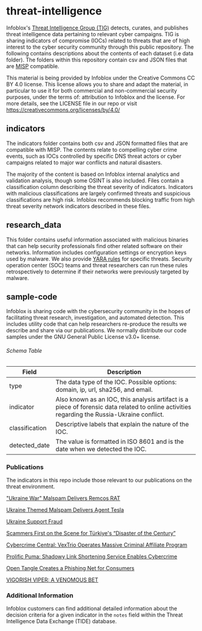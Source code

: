 # threat-intelligence

Infoblox's [Threat Intelligence Group (TIG)](https://www.infoblox.com/threat-intel/) detects, curates, and
publishes threat intelligence data pertaining to relevant cyber campaigns. TIG is sharing indicators of compromise (IOCs)
related to threats that are of high interest to the cyber security community through this public repository.
The following contains descriptions about the contents of each dataset (i.e data folder). The folders within this repository
contain csv and JSON files that are [MISP](https://www.misp-project.org/) compatible.

This material is being provided by Infoblox under the Creative Commons CC BY 4.0 license. This license allows you to
share and adapt the material, in particular to use it for both commercial and non-commercial security purposes, under
the terms of: attribution to Infoblox and the license. For more details, see the LICENSE file in our repo or visit
https://creativecommons.org/licenses/by/4.0/

## indicators
The indicators folder contains both csv and JSON formatted files that are compatible with MISP. The contents relate to
compelling cyber crime events, such as IOCs controlled by specific DNS threat actors or cyber campaigns related to major 
war conflicts and natural disasters. 

The majority of the content is based on Infoblox internal analytics and validation analysis, though some OSINT is also
included. Files contain a classification column describing the threat severity of indicators. Indicators with malicious 
classifications are largely confirmed threats and suspicious classifications are high risk. Infoblox recommends blocking 
traffic from high threat severity network indicators described in these files.

## research_data
This folder contains useful information associated with malicious binaries that can help security professionals 
find other related software on their networks. Information includes configuration settings or encryption keys used by
malware. We also provide [YARA rules](https://yara.readthedocs.io/en/stable/writingrules.html) for specific threats. 
Security operation center (SOC) teams and threat researchers can run these rules retrospectively to determine if their
networks were previously targeted by malware.

## sample-code
Infoblox is sharing code with the cybersecurity community in the hopes of facilitating threat research, investigation, 
and automated detection. This includes utility code that can help researchers re-produce the results we describe and 
share via our publications. We normally distribute our code samples under the GNU General Public License v3.0+ license.

###### Schema Table
| Field          | Description                                                                                                                                  |
|----------------|----------------------------------------------------------------------------------------------------------------------------------------------|
| type           | The data type of the IOC. Possible options: domain, ip, url, sha256, and email.                                                              |
| indicator      | Also known as an IOC, this analysis artifact is a piece of forensic data related to online activities regarding the Russia-Ukraine conflict. |
| classification | Descriptive labels that explain the nature of the IOC.                                                                                       |
| detected_date  | The value is formatted in ISO 8601 and is the date when we detected the IOC.                                                                 |

### Publications

The indicators in this repo include those relevant to our publications on the threat environment.

["Ukraine War" Malspam Delivers Remcos RAT](https://blogs.infoblox.com/cyber-threat-intelligence/cyber-campaign-briefs/ukraine-war-malspam-delivers-remcos/)

[Ukraine Themed Malspam Delivers Agent Tesla](https://blogs.infoblox.com/cyber-threat-intelligence/cyber-campaign-briefs/ukraine-themed-malspam-drops-agent-tesla/)

[Ukraine Support Fraud](https://blogs.infoblox.com/cyber-threat-intelligence/cyber-threat-advisory/cyber-threat-advisory-ukrainian-support-fraud/)

[Scammers First on the Scene for Türkiye's “Disaster of the Century”](https://blogs.infoblox.com/cyber-threat-intelligence/scammers-first-on-the-scene-for-turkiyes-disaster-of-the-century/)

[Cybercrime Central: VexTrio Operates Massive Criminal Affiliate Program](https://blogs.infoblox.com/cyber-threat-intelligence/cybercrime-central-vextrio-operates-massive-criminal-affiliate-program/)

[Prolific Puma: Shadowy Link Shortening Service Enables Cybercrime](https://blogs.infoblox.com/cyber-threat-intelligence/prolific-puma-shadowy-link-shortening-service-enables-cybercrime/)

[Open Tangle Creates a Phishing Net for Consumers](https://blogs.infoblox.com/cyber-threat-intelligence/open-tangle-creates-a-phishing-net-for-consumers/)

[VIGORISH VIPER: A VENOMOUS BET](https://www.infoblox.com/threat-intel/threat-actors/vigorish-viper/)

### Additional Information

Infoblox customers can find additional detailed information about the decision criteria for a given indicator in the `notes`
field within the Threat Intelligence Data Exchange (TIDE) database.
